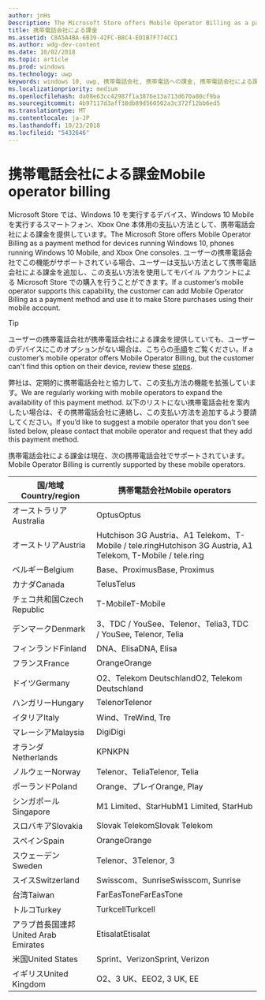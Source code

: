 ```yaml
---
author: jnHs
Description: The Microsoft Store offers Mobile Operator Billing as a payment method for mobile operators who support this capability.
title: 携帯電話会社による課金
ms.assetid: C8A5A4BA-6B39-42FC-B8C4-ED1B7F774CC1
ms.author: wdg-dev-content
ms.date: 10/02/2018
ms.topic: article
ms.prod: windows
ms.technology: uwp
keywords: windows 10, uwp, 携帯電話会社, 携帯電話への課金, 携帯電話会社による課金
ms.localizationpriority: medium
ms.openlocfilehash: da08e63cc42987f1a3876e13a713d670a80cf9ba
ms.sourcegitcommit: 4b97117d3aff38db89d560502a3c372f12bb6ed5
ms.translationtype: MT
ms.contentlocale: ja-JP
ms.lasthandoff: 10/23/2018
ms.locfileid: "5432646"
---
```

# <a name="mobile-operator-billing"></a><span data-ttu-id="dd413-103">携帯電話会社による課金</span><span class="sxs-lookup"><span data-stu-id="dd413-103">Mobile operator billing</span></span>


<span data-ttu-id="dd413-104">Microsoft Store では、Windows 10 を実行するデバイス、Windows 10 Mobile を実行するスマートフォン、Xbox One 本体用の支払い方法として、携帯電話会社による課金を提供しています。</span><span class="sxs-lookup"><span data-stu-id="dd413-104">The Microsoft Store offers Mobile Operator Billing as a payment method for devices running Windows 10, phones running Windows 10 Mobile, and Xbox One consoles.</span></span> <span data-ttu-id="dd413-105">ユーザーの携帯電話会社でこの機能がサポートされている場合、ユーザーは支払い方法として携帯電話会社による課金を追加し、この支払い方法を使用してモバイル アカウントによる Microsoft Store での購入を行うことができます。</span><span class="sxs-lookup"><span data-stu-id="dd413-105">If a customer’s mobile operator supports this capability, the customer can add Mobile Operator Billing as a payment method and use it to make Store purchases using their mobile account.</span></span>

> [!TIP]
>  <span data-ttu-id="dd413-106">ユーザーの携帯電話会社が携帯電話会社による課金を提供していても、ユーザーのデバイスにこのオプションがない場合は、こちらの[手順](http://go.microsoft.com/fwlink/p/?LinkId=523993)をご覧ください。</span><span class="sxs-lookup"><span data-stu-id="dd413-106">If a customer’s mobile operator offers Mobile Operator Billing, but the customer can't find this option on their device, review these [steps](http://go.microsoft.com/fwlink/p/?LinkId=523993).</span></span>

<span data-ttu-id="dd413-107">弊社は、定期的に携帯電話会社と協力して、この支払方法の機能を拡張しています。</span><span class="sxs-lookup"><span data-stu-id="dd413-107">We are regularly working with mobile operators to expand the availability of this payment method.</span></span> <span data-ttu-id="dd413-108">以下のリストにない携帯電話会社を案内したい場合は、その携帯電話会社に連絡し、この支払い方法を追加するよう要請してください。</span><span class="sxs-lookup"><span data-stu-id="dd413-108">If you’d like to suggest a mobile operator that you don’t see listed below, please contact that mobile operator and request that they add this payment method.</span></span>

<span data-ttu-id="dd413-109">携帯電話会社による課金は現在、次の携帯電話会社でサポートされています。</span><span class="sxs-lookup"><span data-stu-id="dd413-109">Mobile Operator Billing is currently supported by these mobile operators.</span></span>

| <span data-ttu-id="dd413-110">国/地域</span><span class="sxs-lookup"><span data-stu-id="dd413-110">Country/region</span></span>  | <span data-ttu-id="dd413-111">携帯電話会社</span><span class="sxs-lookup"><span data-stu-id="dd413-111">Mobile operators</span></span>                 |
|-----------------|----------------------------------|
| <span data-ttu-id="dd413-112">オーストラリア</span><span class="sxs-lookup"><span data-stu-id="dd413-112">Australia</span></span>       | <span data-ttu-id="dd413-113">Optus</span><span class="sxs-lookup"><span data-stu-id="dd413-113">Optus</span></span>                            |
| <span data-ttu-id="dd413-114">オーストリア</span><span class="sxs-lookup"><span data-stu-id="dd413-114">Austria</span></span>         | <span data-ttu-id="dd413-115">Hutchison 3G Austria、A1 Telekom、T-Mobile / tele.ring</span><span class="sxs-lookup"><span data-stu-id="dd413-115">Hutchison 3G Austria, A1 Telekom, T-Mobile / tele.ring</span></span>  |
| <span data-ttu-id="dd413-116">ベルギー</span><span class="sxs-lookup"><span data-stu-id="dd413-116">Belgium</span></span>         | <span data-ttu-id="dd413-117">Base、Proximus</span><span class="sxs-lookup"><span data-stu-id="dd413-117">Base, Proximus</span></span>                   |
| <span data-ttu-id="dd413-118">カナダ</span><span class="sxs-lookup"><span data-stu-id="dd413-118">Canada</span></span>          | <span data-ttu-id="dd413-119">Telus</span><span class="sxs-lookup"><span data-stu-id="dd413-119">Telus</span></span>                            |
| <span data-ttu-id="dd413-120">チェコ共和国</span><span class="sxs-lookup"><span data-stu-id="dd413-120">Czech Republic</span></span>  | <span data-ttu-id="dd413-121">T-Mobile</span><span class="sxs-lookup"><span data-stu-id="dd413-121">T-Mobile</span></span>                         |
| <span data-ttu-id="dd413-122">デンマーク</span><span class="sxs-lookup"><span data-stu-id="dd413-122">Denmark</span></span>         | <span data-ttu-id="dd413-123">3、TDC / YouSee、Telenor、Telia</span><span class="sxs-lookup"><span data-stu-id="dd413-123">3, TDC / YouSee, Telenor, Telia</span></span>  |
| <span data-ttu-id="dd413-124">フィンランド</span><span class="sxs-lookup"><span data-stu-id="dd413-124">Finland</span></span>         | <span data-ttu-id="dd413-125">DNA、Elisa</span><span class="sxs-lookup"><span data-stu-id="dd413-125">DNA, Elisa</span></span>                       |
| <span data-ttu-id="dd413-126">フランス</span><span class="sxs-lookup"><span data-stu-id="dd413-126">France</span></span>          | <span data-ttu-id="dd413-127">Orange</span><span class="sxs-lookup"><span data-stu-id="dd413-127">Orange</span></span>                           |
| <span data-ttu-id="dd413-128">ドイツ</span><span class="sxs-lookup"><span data-stu-id="dd413-128">Germany</span></span>         | <span data-ttu-id="dd413-129">O2、Telekom Deutschland</span><span class="sxs-lookup"><span data-stu-id="dd413-129">O2, Telekom Deutschland</span></span>          |
| <span data-ttu-id="dd413-130">ハンガリー</span><span class="sxs-lookup"><span data-stu-id="dd413-130">Hungary</span></span>         | <span data-ttu-id="dd413-131">Telenor</span><span class="sxs-lookup"><span data-stu-id="dd413-131">Telenor</span></span>                          |
| <span data-ttu-id="dd413-132">イタリア</span><span class="sxs-lookup"><span data-stu-id="dd413-132">Italy</span></span>           | <span data-ttu-id="dd413-133">Wind、Tre</span><span class="sxs-lookup"><span data-stu-id="dd413-133">Wind, Tre</span></span>                        |
| <span data-ttu-id="dd413-134">マレーシア</span><span class="sxs-lookup"><span data-stu-id="dd413-134">Malaysia</span></span>        | <span data-ttu-id="dd413-135">Digi</span><span class="sxs-lookup"><span data-stu-id="dd413-135">Digi</span></span>                             |
| <span data-ttu-id="dd413-136">オランダ</span><span class="sxs-lookup"><span data-stu-id="dd413-136">Netherlands</span></span>     | <span data-ttu-id="dd413-137">KPN</span><span class="sxs-lookup"><span data-stu-id="dd413-137">KPN</span></span>                              |
| <span data-ttu-id="dd413-138">ノルウェー</span><span class="sxs-lookup"><span data-stu-id="dd413-138">Norway</span></span>          | <span data-ttu-id="dd413-139">Telenor、Telia</span><span class="sxs-lookup"><span data-stu-id="dd413-139">Telenor, Telia</span></span>                   |
| <span data-ttu-id="dd413-140">ポーランド</span><span class="sxs-lookup"><span data-stu-id="dd413-140">Poland</span></span>          | <span data-ttu-id="dd413-141">Orange、プレイ</span><span class="sxs-lookup"><span data-stu-id="dd413-141">Orange, Play</span></span>                     |
| <span data-ttu-id="dd413-142">シンガポール</span><span class="sxs-lookup"><span data-stu-id="dd413-142">Singapore</span></span>       | <span data-ttu-id="dd413-143">M1 Limited、StarHub</span><span class="sxs-lookup"><span data-stu-id="dd413-143">M1 Limited, StarHub</span></span>              |
| <span data-ttu-id="dd413-144">スロバキア</span><span class="sxs-lookup"><span data-stu-id="dd413-144">Slovakia</span></span>        | <span data-ttu-id="dd413-145">Slovak Telekom</span><span class="sxs-lookup"><span data-stu-id="dd413-145">Slovak Telekom</span></span>                   |
| <span data-ttu-id="dd413-146">スペイン</span><span class="sxs-lookup"><span data-stu-id="dd413-146">Spain</span></span>           | <span data-ttu-id="dd413-147">Orange</span><span class="sxs-lookup"><span data-stu-id="dd413-147">Orange</span></span>                           |
| <span data-ttu-id="dd413-148">スウェーデン</span><span class="sxs-lookup"><span data-stu-id="dd413-148">Sweden</span></span>          | <span data-ttu-id="dd413-149">Telenor、3</span><span class="sxs-lookup"><span data-stu-id="dd413-149">Telenor, 3</span></span>                       |
| <span data-ttu-id="dd413-150">スイス</span><span class="sxs-lookup"><span data-stu-id="dd413-150">Switzerland</span></span>     | <span data-ttu-id="dd413-151">Swisscom、Sunrise</span><span class="sxs-lookup"><span data-stu-id="dd413-151">Swisscom, Sunrise</span></span>                |
| <span data-ttu-id="dd413-152">台湾</span><span class="sxs-lookup"><span data-stu-id="dd413-152">Taiwan</span></span>          | <span data-ttu-id="dd413-153">FarEasTone</span><span class="sxs-lookup"><span data-stu-id="dd413-153">FarEasTone</span></span>                       |
| <span data-ttu-id="dd413-154">トルコ</span><span class="sxs-lookup"><span data-stu-id="dd413-154">Turkey</span></span>          | <span data-ttu-id="dd413-155">Turkcell</span><span class="sxs-lookup"><span data-stu-id="dd413-155">Turkcell</span></span>                         |
| <span data-ttu-id="dd413-156">アラブ首長国連邦</span><span class="sxs-lookup"><span data-stu-id="dd413-156">United Arab Emirates</span></span> | <span data-ttu-id="dd413-157">Etisalat</span><span class="sxs-lookup"><span data-stu-id="dd413-157">Etisalat</span></span>                    |
| <span data-ttu-id="dd413-158">米国</span><span class="sxs-lookup"><span data-stu-id="dd413-158">United States</span></span>   | <span data-ttu-id="dd413-159">Sprint、Verizon</span><span class="sxs-lookup"><span data-stu-id="dd413-159">Sprint, Verizon</span></span>                  |
| <span data-ttu-id="dd413-160">イギリス</span><span class="sxs-lookup"><span data-stu-id="dd413-160">United Kingdom</span></span>  | <span data-ttu-id="dd413-161">O2、3 UK、EE</span><span class="sxs-lookup"><span data-stu-id="dd413-161">O2, 3 UK, EE</span></span>                     |

 



 


 

 




